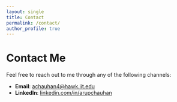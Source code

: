 ```yaml
---
layout: single
title: Contact
permalink: /contact/
author_profile: true
---
```


# Contact Me

Feel free to reach out to me through any of the following channels:

- **Email**: <i class="fas fa-envelope"></i> [achauhan4@hawk.iit.edu](mailto:achauhan4@hawk.iit.edu)
- **LinkedIn**: <i class="fab fa-linkedin"></i> [linkedin.com/in/arupchauhan](https://linkedin.com/in/arupchauhan)
